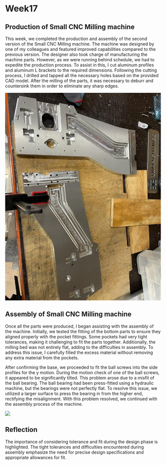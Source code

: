 # Week17

## Production of Small CNC Milling machine

This week, we completed the production and assembly of the second version of the Small CNC Milling machine. The machine was designed by one of my colleagues and featured improved capabilities compared to the previous version. The designer also took charge of manufacturing the machine parts. However, as we were running behind schedule, we had to expedite the production process. To assist in this, I cut aluminum profiles and aluminum L brackets to the required dimensions. Following the cutting process, I drilled and tapped all the necessary holes based on the provided CAD model. After the milling of the parts, it was necessary to deburr and countersink them in order to eliminate any sharp edges.

![](CNCtapping.jpeg "")

## Assembly of Small CNC Milling machine

Once all the parts were produced, I began assisting with the assembly of the machine. Initially, we tested the fitting of the bottom parts to ensure they aligned properly with the pocket fittings. Some pockets had very tight tolerances, making it challenging to fit the parts together. Additionally, the milling bed was not entirely flat, adding to the difficulties in assembly. To address this issue, I carefully filled the excess material without removing any extra material from the pockets.

After confirming the base, we proceeded to fit the ball screws into the side profiles for the y motion. During the motion check of one of the ball screws, it appeared to be significantly tilted. This problem arose due to a misfit of the ball bearing. The ball bearing had been press-fitted using a hydraulic machine, but the bearings were not perfectly flat. To resolve this issue, we utilized a larger surface to press the bearing in from the higher end, rectifying the misalignment. With this problem resolved, we continued with the assembly process of the machine.

![]("")

## Reflection

The importance of considering tolerance and fit during the design phase is highlighted. The tight tolerances and difficulties encountered during assembly emphasize the need for precise design specifications and appropriate allowances for fit.